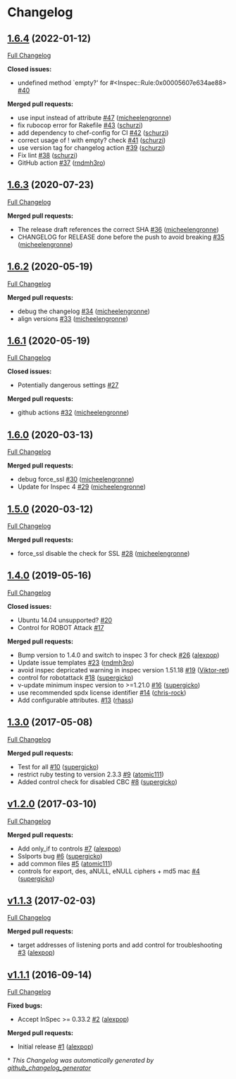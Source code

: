 # Changelog

## [1.6.4](https://github.com/dev-sec/ssl-baseline/tree/1.6.4) (2022-01-12)

[Full Changelog](https://github.com/dev-sec/ssl-baseline/compare/1.6.3...1.6.4)

**Closed issues:**

- undefined method `empty?' for \#\<Inspec::Rule:0x00005607e634ae88\> [\#40](https://github.com/dev-sec/ssl-baseline/issues/40)

**Merged pull requests:**

- use input instead of attribute [\#47](https://github.com/dev-sec/ssl-baseline/pull/47) ([micheelengronne](https://github.com/micheelengronne))
- fix rubocop error for Rakefile [\#43](https://github.com/dev-sec/ssl-baseline/pull/43) ([schurzi](https://github.com/schurzi))
- add dependency to chef-config for CI [\#42](https://github.com/dev-sec/ssl-baseline/pull/42) ([schurzi](https://github.com/schurzi))
- correct usage of ! with empty? check [\#41](https://github.com/dev-sec/ssl-baseline/pull/41) ([schurzi](https://github.com/schurzi))
- use version tag for changelog action [\#39](https://github.com/dev-sec/ssl-baseline/pull/39) ([schurzi](https://github.com/schurzi))
- Fix lint [\#38](https://github.com/dev-sec/ssl-baseline/pull/38) ([schurzi](https://github.com/schurzi))
- GitHub action [\#37](https://github.com/dev-sec/ssl-baseline/pull/37) ([rndmh3ro](https://github.com/rndmh3ro))

## [1.6.3](https://github.com/dev-sec/ssl-baseline/tree/1.6.3) (2020-07-23)

[Full Changelog](https://github.com/dev-sec/ssl-baseline/compare/1.6.2...1.6.3)

**Merged pull requests:**

- The release draft references the correct SHA [\#36](https://github.com/dev-sec/ssl-baseline/pull/36) ([micheelengronne](https://github.com/micheelengronne))
- CHANGELOG for RELEASE done before the push to avoid breaking [\#35](https://github.com/dev-sec/ssl-baseline/pull/35) ([micheelengronne](https://github.com/micheelengronne))

## [1.6.2](https://github.com/dev-sec/ssl-baseline/tree/1.6.2) (2020-05-19)

[Full Changelog](https://github.com/dev-sec/ssl-baseline/compare/1.6.1...1.6.2)

**Merged pull requests:**

- debug the changelog [\#34](https://github.com/dev-sec/ssl-baseline/pull/34) ([micheelengronne](https://github.com/micheelengronne))
- align versions [\#33](https://github.com/dev-sec/ssl-baseline/pull/33) ([micheelengronne](https://github.com/micheelengronne))

## [1.6.1](https://github.com/dev-sec/ssl-baseline/tree/1.6.1) (2020-05-19)

[Full Changelog](https://github.com/dev-sec/ssl-baseline/compare/1.6.0...1.6.1)

**Closed issues:**

- Potentially dangerous settings [\#27](https://github.com/dev-sec/ssl-baseline/issues/27)

**Merged pull requests:**

- github actions [\#32](https://github.com/dev-sec/ssl-baseline/pull/32) ([micheelengronne](https://github.com/micheelengronne))

## [1.6.0](https://github.com/dev-sec/ssl-baseline/tree/1.6.0) (2020-03-13)

[Full Changelog](https://github.com/dev-sec/ssl-baseline/compare/1.5.0...1.6.0)

**Merged pull requests:**

- debug force\_ssl [\#30](https://github.com/dev-sec/ssl-baseline/pull/30) ([micheelengronne](https://github.com/micheelengronne))
- Update for Inspec 4 [\#29](https://github.com/dev-sec/ssl-baseline/pull/29) ([micheelengronne](https://github.com/micheelengronne))

## [1.5.0](https://github.com/dev-sec/ssl-baseline/tree/1.5.0) (2020-03-12)

[Full Changelog](https://github.com/dev-sec/ssl-baseline/compare/1.4.0...1.5.0)

**Merged pull requests:**

- force\_ssl disable the check for SSL [\#28](https://github.com/dev-sec/ssl-baseline/pull/28) ([micheelengronne](https://github.com/micheelengronne))

## [1.4.0](https://github.com/dev-sec/ssl-baseline/tree/1.4.0) (2019-05-16)

[Full Changelog](https://github.com/dev-sec/ssl-baseline/compare/1.3.0...1.4.0)

**Closed issues:**

- Ubuntu 14.04 unsupported? [\#20](https://github.com/dev-sec/ssl-baseline/issues/20)
- Control for ROBOT Attack [\#17](https://github.com/dev-sec/ssl-baseline/issues/17)

**Merged pull requests:**

- Bump version to 1.4.0 and switch to inspec 3 for check [\#26](https://github.com/dev-sec/ssl-baseline/pull/26) ([alexpop](https://github.com/alexpop))
- Update issue templates [\#23](https://github.com/dev-sec/ssl-baseline/pull/23) ([rndmh3ro](https://github.com/rndmh3ro))
- avoid inspec depricated warning in inspec version 1.51.18 [\#19](https://github.com/dev-sec/ssl-baseline/pull/19) ([Viktor-ret](https://github.com/Viktor-ret))
- control for robotattack [\#18](https://github.com/dev-sec/ssl-baseline/pull/18) ([supergicko](https://github.com/supergicko))
- v-update minimum inspec version to \>=1.21.0  [\#16](https://github.com/dev-sec/ssl-baseline/pull/16) ([supergicko](https://github.com/supergicko))
- use recommended spdx license identifier [\#14](https://github.com/dev-sec/ssl-baseline/pull/14) ([chris-rock](https://github.com/chris-rock))
- Add configurable attributes. [\#13](https://github.com/dev-sec/ssl-baseline/pull/13) ([rhass](https://github.com/rhass))

## [1.3.0](https://github.com/dev-sec/ssl-baseline/tree/1.3.0) (2017-05-08)

[Full Changelog](https://github.com/dev-sec/ssl-baseline/compare/v1.2.0...1.3.0)

**Merged pull requests:**

- Test for all [\#10](https://github.com/dev-sec/ssl-baseline/pull/10) ([supergicko](https://github.com/supergicko))
- restrict ruby testing to version 2.3.3 [\#9](https://github.com/dev-sec/ssl-baseline/pull/9) ([atomic111](https://github.com/atomic111))
- Added control check for disabled CBC [\#8](https://github.com/dev-sec/ssl-baseline/pull/8) ([supergicko](https://github.com/supergicko))

## [v1.2.0](https://github.com/dev-sec/ssl-baseline/tree/v1.2.0) (2017-03-10)

[Full Changelog](https://github.com/dev-sec/ssl-baseline/compare/v1.1.3...v1.2.0)

**Merged pull requests:**

- Add only\_if to controls [\#7](https://github.com/dev-sec/ssl-baseline/pull/7) ([alexpop](https://github.com/alexpop))
- Sslports bug [\#6](https://github.com/dev-sec/ssl-baseline/pull/6) ([supergicko](https://github.com/supergicko))
- add common files [\#5](https://github.com/dev-sec/ssl-baseline/pull/5) ([atomic111](https://github.com/atomic111))
- controls for export, des, aNULL, eNULL ciphers + md5 mac [\#4](https://github.com/dev-sec/ssl-baseline/pull/4) ([supergicko](https://github.com/supergicko))

## [v1.1.3](https://github.com/dev-sec/ssl-baseline/tree/v1.1.3) (2017-02-03)

[Full Changelog](https://github.com/dev-sec/ssl-baseline/compare/v1.1.1...v1.1.3)

**Merged pull requests:**

- target addresses of listening ports and add control for troubleshooting [\#3](https://github.com/dev-sec/ssl-baseline/pull/3) ([alexpop](https://github.com/alexpop))

## [v1.1.1](https://github.com/dev-sec/ssl-baseline/tree/v1.1.1) (2016-09-14)

[Full Changelog](https://github.com/dev-sec/ssl-baseline/compare/08492ded0dc353f8af232cb33ee07bf12580656d...v1.1.1)

**Fixed bugs:**

- Accept InSpec \>= 0.33.2 [\#2](https://github.com/dev-sec/ssl-baseline/pull/2) ([alexpop](https://github.com/alexpop))

**Merged pull requests:**

- Initial release [\#1](https://github.com/dev-sec/ssl-baseline/pull/1) ([alexpop](https://github.com/alexpop))



\* *This Changelog was automatically generated by [github_changelog_generator](https://github.com/github-changelog-generator/github-changelog-generator)*
